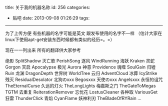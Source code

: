 title: 关于我的机器名称
id: 256
categories:
  - 贴吧
date: 2013-09-08 01:26:29
tags:
---

为了上传方便 有些机器的名字可能是英文 跟发布使用的名字不一样
（估计大家在linux下使用apt-get安装东西时候都有类似的经历=。=）

现在一一列出来 所有的翻译供大家参考
<!--more-->
绝影 SplitShadow
灭亡歌 PerishSong
逐风 WindRunning
海妖 Kraken
灵蛇 Gorgon
天启 Apocalypse
极光 Aurora
神意 Providence
魂噬 SoulGain
归墟 Ruin
龙渊 DragonDepth
世界树 WorldTree
云归 AdventCloud
冰葬 IcyStrike
残灭 ResidualDesolator
北狗のxxx Begosxxx
天使のxxx Angelsxxx
永恒的诅咒 TheEternalCurse
久远的灯火 TheLongLights
梅嘉斯之门 TheGateToMegas TGTM
去重复 ReiterationRemover
忘忧花 LostusCleaner
各种取 VariousGet
狂雷 ThunderClick
青焰 CyanFlame
妖神利刃 TheBladeOfRYRain
...